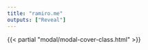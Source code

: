 ```yaml
---
title: "ramiro.me"
outputs: ["Reveal"]
---
```

<!-- modal cover, only put once -->
{{< partial "modal/modal-cover-class.html" >}}

